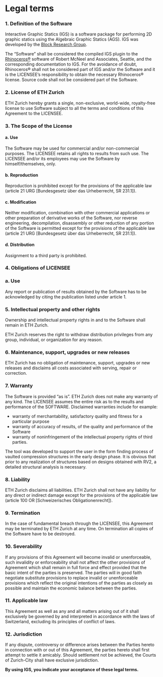 # Legal terms

### 1. Definition of the Software

Interactive Graphic Statics (IGS) is a software package for performing 2D graphic statics using the Algebraic Graphic Statics (AGS). IGS was developed by the [Block Research Group](https://block.arch.ethz.ch/).

The “Software” shall be considered the compiled IGS plugin to the [Rhinoceros®](https://www.rhino3d.com/) software of Robert McNeel and Associates, Seattle, and the corresponding documentation to IGS. For the avoidance of doubt, Rhinoceros® shall not be considered part of IGS and/or the Software and it is the LICENSEE’s responsibility to obtain the necessary Rhinoceros® license. Source code shall not be considered part of the Software.

### 2. License of ETH Zurich

ETH Zurich hereby grants a single, non-exclusive, world-wide, royalty-free license to use Software subject to all the terms and conditions of this Agreement to the LICENSEE.

### 3. The Scope of the License

#### a. Use

The Software may be used for commercial and/or non-commercial purposes.  The LICENSEE retains all rights to results from such use. The LICENSEE and/or its employees may use the Software by himself/themselves, only.

#### b. Reproduction

Reproduction is prohibited except for the provisions of the applicable law (article 21 URG \[Bundesgesetz über das Urheberrecht, SR 231.1]).

#### c. Modification

Neither modification, combination with other commercial applications or other preparation of derivative works of the Software, nor reverse engineering, decompilation, disassembly or other reduction of any portion of the Software is permitted except for the provisions of the applicable law (article 21 URG \[Bundesgesetz über das Urheberrecht, SR 231.1]).

#### d. Distribution

Assignment to a third party is prohibited.

### 4. Obligations of LICENSEE

### a. Use

Any report or publication of results obtained by the Software has to be acknowledged by citing the publication listed under article 1.

### 5. Intellectual property and other rights

Ownership and intellectual property rights in and to the Software shall remain in ETH Zurich.

ETH Zurich reserves the right to withdraw distribution privileges from any group, individual, or organization for any reason.

### 6. Maintenance, support, upgrades or new releases

ETH Zurich has no obligation of maintenance, support, upgrades or new releases and disclaims all costs associated with serving, repair or correction.

### 7. Warranty

The Software is provided “as is”. ETH Zurich does not make any warranty of any kind. The LICENSEE assumes the entire risk as to the results and performance of the SOFTWARE. Disclaimed warranties include for example:

* warranty of merchantability, satisfactory quality and fitness for a particular purpose
* warranty of accuracy of results, of the quality and performance of the Software
* warranty of noninfringement of the intellectual property rights of third parties.

The tool was developed to support the user in the form finding process of vaulted compression structures in the early design phase. It is obvious that prior to any realization of structures based on designs obtained with RV2, a detailed structural analysis is necessary.

### 8. Liability

ETH Zurich disclaims all liabilities. ETH Zurich shall not have any liability for any direct or indirect damage except for the provisions of the applicable law (article 100 OR \[Schweizerisches Obligationenrecht]).

### 9. Termination

In the case of fundamental breach through the LICENSEE, this Agreement may be terminated by ETH Zurich at any time. On termination all copies of the Software have to be destroyed.

### 10. Severability

If any provisions of this Agreement will become invalid or unenforceable, such invalidity or enforceability shall not affect the other provisions of Agreement which shall remain in full force and effect provided that the basic intent of the parties is preserved. The parties will in good faith negotiate substitute provisions to replace invalid or unenforceable provisions which reflect the original intentions of the parties as closely as possible and maintain the economic balance between the parties.

### 11. Applicable law

This Agreement as well as any and all matters arising out of it shall exclusively be governed by and interpreted in accordance with the laws of Switzerland, excluding its principles of conflict of laws.

### 12. Jurisdiction

If any dispute, controversy or difference arises between the Parties hereto in connection with or out of this Agreement, the parties hereto shall first attempt to settle it amicably. Should settlement not be achieved, the Courts of Zurich-City shall have exclusive jurisdiction.

**By using IGS, you indicate your acceptance of these legal terms.**
